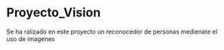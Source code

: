 # Proyecto_Vision

Se ha ralizado en este proyecto un reconocedor de personas medienate el uso de imagenes
